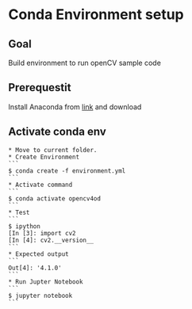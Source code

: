 # Conda Environment setup

## Goal

Build environment to run openCV sample code

## Prerequestit

Install Anaconda from [link](https://anaconda.org) and download

## Activate conda env

    * Move to current folder.
    * Create Environment
    ```
    $ conda create -f environment.yml
    ``` 
    * Activate command
    ``` 
    $ conda activate opencv4od
    ```
    * Test 
    ```
    $ ipython
    [In [3]: import cv2
    [In [4]: cv2.__version__
    ```
    * Expected output
    ```
    Out[4]: '4.1.0'
    ```
    * Run Jupter Notebook
    ```
    $ jupyter notebook
    ```

    